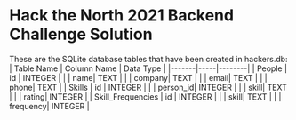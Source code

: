 # Hack the North 2021 Backend Challenge Solution

These are the SQLite database tables that have been created in hackers.db:
| Table Name  | Column Name | Data Type |
|-------|-----|--------|
| People | id  | INTEGER |
|        | name|  TEXT   |
|        | company|  TEXT   |
|        | email|  TEXT   |
|        | phone|  TEXT   |
| Skills   | id  | INTEGER   |
|        | person_id|  INTEGER   |
|        | skill|  TEXT   |
|        | rating|  INTEGER   |
| Skill_Frequencies | id  | INTEGER |
|        | skill|  TEXT   |
|        | frequency|  INTEGER   |
